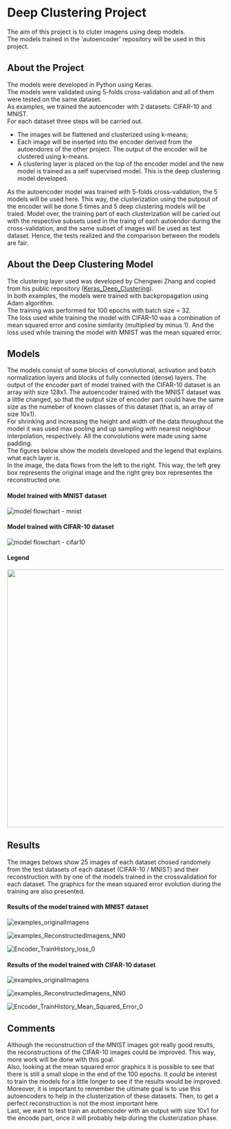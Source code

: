# Deep Clustering Project

The aim of this project is to cluter imagens using deep models. <br/>
The models trained in the 'autoencoder' repository will be used in this project.

## About the Project

The models were developed in Python using Keras.<br/>
The models were validated using 5-folds cross-validation and all of them were tested on the same dataset.<br/>
As examples, we trained the autoencoder with 2 datasets: CIFAR-10 and MNIST.<br/>
For each dataset three steps will be carried out.
* The images will be flattened and clusterized using k-means;
* Each image will be inserted into the encoder derived from the autoendores of the other project. The output of the encoder will be clustered using k-means. <br/>
* A clustering layer is placed on the top of the encoder model and the new model is trained as a self supervised model. This is the deep clusterinig model developed. <br/>

As the autoencoder model was trained with 5-folds cross-validation, the 5 models will be used here. This way, the clusterization using the putpout of the encoder will be done 5 times and 5 deep clustering models will be traied. Model over, the training part of each clusterization will be caried out with the respective subsets used in the traing of each autoendor during the cross-validation, and the same subset of images will be used as test dataset. Hence, the tests realized and the comparison between the models are fair.

## About the Deep Clustering Model
The clustering layer used was developed by Chengwei Zhang and copied from his public repository ([Keras_Deep_Clustering](https://github.com/Tony607/Keras_Deep_Clustering)).<br/>
In both examples, the models were trained with backpropagation using Adam  algorithm.<br/>
The training was performed for 100 epochs with batch size = 32.<br/>
The loss used while training the model with CIFAR-10 was a combination of mean squared error and cosine similarity (multiplied by minus 1). And the loss used while training the model with MNIST was the mean squared error.


## Models

The models consist of some blocks of convolutional, activation and batch normalization layers and blocks of fully connected (dense) layers. The output of the encoder part of model trained with the CIFAR-10 dataset is an array with size 128x1. The autoencoder trained with the MNIST dataset was a little changed, so that the output size of encoder part could have the same size as the numeber of known classes of this dataset (that is, an array of size 10x1).<br/>
For shrinking and increasing the height and width of the data throughout the model it was used max pooling and up sampling with nearest neighbour interpolation, respectively. All the convolutions were made using same padding.  <br/>
The figures below show the models developed and the legend that explains what each layer is.<br/>
In the image, the data flows from the left to the right. This way, the left grey box represents the original image and the right grey box representes the reconstructed one. 

#### Model trained with MNIST dataset

![model flowchart - mnist](https://user-images.githubusercontent.com/58445878/103463149-0cd0ff80-4d09-11eb-8957-a0079d98d89e.png)

#### Model trained with CIFAR-10 dataset

![model flowchart - cifar10](https://user-images.githubusercontent.com/58445878/103463163-1fe3cf80-4d09-11eb-9375-a5f42160ac97.png)

#### Legend

<img src="https://user-images.githubusercontent.com/58445878/103463169-2b36fb00-4d09-11eb-80e9-b5bff48420d7.png" width="600">


## Results

The images belows show 25 images of each dataset chosed randomely from the test datasets of each dataset (CIFAR-10 / MNIST) and their reconstruction with by one of the models trained in the crossvalidation for each dataset. The graphics for the mean squared error evolution during the training are also presented.

#### Results of the model trained with MNIST dataset

![examples_originalImagens](https://user-images.githubusercontent.com/58445878/103464279-32fa9d80-4d11-11eb-9ad6-9ea8cd79f6d8.jpg)

![examples_ReconstructedImagens_NN0](https://user-images.githubusercontent.com/58445878/103464281-355cf780-4d11-11eb-9864-664fc3c75d93.jpg)

![Encoder_TrainHistory_loss_0](https://user-images.githubusercontent.com/58445878/103463429-122f4980-4d0b-11eb-94f7-f018b1e41191.jpg)

#### Results of the model trained with CIFAR-10 dataset

![examples_originalImagens](https://user-images.githubusercontent.com/58445878/103464293-50c80280-4d11-11eb-90f5-24bbf12864ab.jpg)

![examples_ReconstructedImagens_NN0](https://user-images.githubusercontent.com/58445878/103464297-53c2f300-4d11-11eb-8fa5-2c2a273c9810.jpg)

![Encoder_TrainHistory_Mean_Squared_Error_0](https://user-images.githubusercontent.com/58445878/103463473-60dce380-4d0b-11eb-84ee-46b982e8caf6.jpg)


## Comments

Although the reconstruction of the MNIST images got really good results, the reconstructions of the CIFAR-10 images could be improved. This way, more work will be done with this goal.<br/>
Also, looking at the  mean squared error graphics it is possible to see that there is still a small slope in the end of the 100 epochs. It could be interest to train the models for a little longer to see if the results would be improved.<br/>
Moreover, it is important to remember the ultimate goal is to use this autoencoders to help in the clusterization of these datasets. Then, to get a perfect reconstruction is not the most important here.<br/>
Last, we want to test train an autoencoder with an output with size 10x1 for the encode part, once it will probably help during the clusterization phase.<br/>
